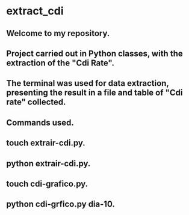 # extract_cdi

<h2>Welcome to my repository.
<h2>Project carried out in Python classes, with the extraction of the "Cdi Rate".
<h2>The terminal was used for data extraction, presenting the result in a file and table of "Cdi rate" collected.
<h2>Commands used.
<h2>touch extrair-cdi.py.
<h2>python extrair-cdi.py.
<h2>touch cdi-grafico.py.
<h2>python cdi-grfico.py dia-10.
